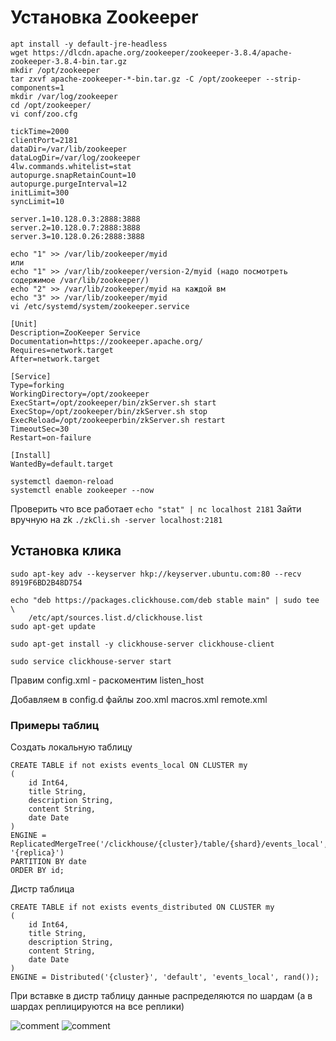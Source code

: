 # Установка Zookeeper

```
apt install -y default-jre-headless
wget https://dlcdn.apache.org/zookeeper/zookeeper-3.8.4/apache-zookeeper-3.8.4-bin.tar.gz
mkdir /opt/zookeeper
tar zxvf apache-zookeeper-*-bin.tar.gz -C /opt/zookeeper --strip-components=1
mkdir /var/log/zookeeper
cd /opt/zookeeper/
vi conf/zoo.cfg
```

```
tickTime=2000
clientPort=2181
dataDir=/var/lib/zookeeper
dataLogDir=/var/log/zookeeper
4lw.commands.whitelist=stat
autopurge.snapRetainCount=10
autopurge.purgeInterval=12
initLimit=300
syncLimit=10

server.1=10.128.0.3:2888:3888
server.2=10.128.0.7:2888:3888
server.3=10.128.0.26:2888:3888
```

```
echo "1" >> /var/lib/zookeeper/myid
или
echo "1" >> /var/lib/zookeeper/version-2/myid (надо посмотреть содержимое /var/lib/zookeeper/)
echo "2" >> /var/lib/zookeeper/myid на каждой вм
echo "3" >> /var/lib/zookeeper/myid
vi /etc/systemd/system/zookeeper.service
```
```
[Unit]
Description=ZooKeeper Service
Documentation=https://zookeeper.apache.org/
Requires=network.target
After=network.target

[Service]
Type=forking
WorkingDirectory=/opt/zookeeper
ExecStart=/opt/zookeeper/bin/zkServer.sh start
ExecStop=/opt/zookeeper/bin/zkServer.sh stop
ExecReload=/opt/zookeeperbin/zkServer.sh restart
TimeoutSec=30
Restart=on-failure

[Install]
WantedBy=default.target
```
```
systemctl daemon-reload
systemctl enable zookeeper --now
```

Проверить что все работает
 ``` echo "stat" | nc localhost 2181 ```
Зайти вручную на zk
 ``` ./zkCli.sh -server localhost:2181 ```

## Установка клика

```
sudo apt-key adv --keyserver hkp://keyserver.ubuntu.com:80 --recv 8919F6BD2B48D754

echo "deb https://packages.clickhouse.com/deb stable main" | sudo tee \
    /etc/apt/sources.list.d/clickhouse.list
sudo apt-get update

sudo apt-get install -y clickhouse-server clickhouse-client

sudo service clickhouse-server start
```

Правим config.xml - раскоментим listen_host

Добавляем в config.d файлы zoo.xml macros.xml remote.xml

### Примеры таблиц

Создать локальную таблицу

```
CREATE TABLE if not exists events_local ON CLUSTER my
(
    id Int64,
    title String,
    description String,
    content String,
    date Date
)
ENGINE = ReplicatedMergeTree('/clickhouse/{cluster}/table/{shard}/events_local', '{replica}')
PARTITION BY date
ORDER BY id;
```

Дистр таблица

```
CREATE TABLE if not exists events_distributed ON CLUSTER my
(
    id Int64,
    title String,
    description String,
    content String,
    date Date
)
ENGINE = Distributed('{cluster}', 'default', 'events_local', rand());
```

При вставке в дистр таблицу данные распределяются по шардам (а в шардах реплицируются на все реплики)

![comment](files/4.png)
![comment](5.png)
